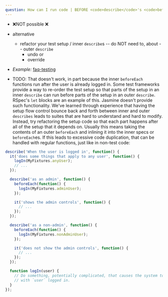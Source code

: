 ```yaml
---
question: How can I run code | BEFORE <code>describe</code>'s <code>beforeEach</code>? Does Jasmine have an equivalent of rspec's <code>let</code>?
---
```


* ❌NOT possible ❌
* alternative
  * refactor your test setup / inner `describe`s  -- do NOT need to, about -- outer `describe` 
    * undo or
    * override 

* _Example:_ [faq-testing](/examples/faq-testing)

* TODO:
That doesn't work, in part because the inner `beforeEach` functions run after
the user is already logged in. Some test frameworks provide a way to re-order
the test setup so that parts of the setup in an inner `describe` can run before
parts of the setup in an outer `describe`. RSpec's `let` blocks are an example
of this. Jasmine doesn't provide such functionality. We've learned through
experience that having the setup flow control bounce back and forth between
inner and outer `describes` leads to suites that are hard to understand
and hard to modify. Instead, try refactoring the setup code so that each part 
happens after all of the setup that it depends on. Usually this means taking 
the contents of an outer `beforeEach` and inlining it into the inner specs or
`beforeEach`es. If this leads to excessive code duplication, that can be handled
 with regular functions, just like in non-test code:

```javascript
describe('When the user is logged in', function() {
  it('does some things that apply to any user', function() {
    logIn(MyFixtures.anyUser);
    // ...
  });

  describe('as an admin', function() {
    beforeEach(function() {
      logIn(MyFixtures.adminUser);
    });

    it('shows the admin controls', function() {
      // ...
    });
  });

  describe('as a non-admin', function() {
    beforeEach(function() {
      logIn(MyFixtures.nonAdminUser);
    });

    it('does not show the admin controls', function() {
      // ...
    });
  });

  function logIn(user) {
    // Do something, potentially complicated, that causes the system to run
    // with `user` logged in.
  }
});
```
